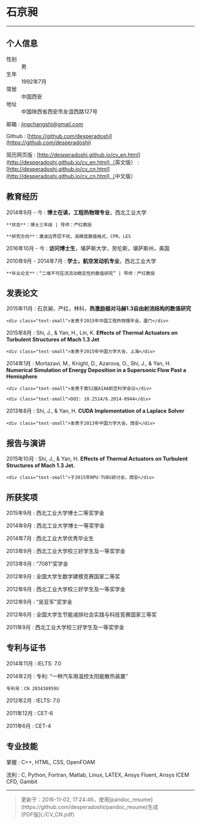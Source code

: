 # 石京昶

----

## <span class="fa fa-info-circle"></span> 个人信息

<div class="column_1_2">
<dt><span class="fa fa-male fa-fw"></span>性别</dt>
<dd>男</dd>
</div>
<div class="column_1_2">
<dt><span class="fa fa-child fa-fw"></span>生年</dt>
<dd>1992年7月</dd>
</div>

<div class="column_1_2">
<dt><span class="fa fa-map-marker fa-fw"></span>常居</dt>
<dd>中国西安</dd>
</div> 
<div class="column_1_2">
<dt><span class="fa fa-building fa-fw"></span>地址</dt>
<dd>中国陕西省西安市友谊西路127号</dd>
</div>

<span class="fa fa-envelope fa-fw"></span> 邮箱
:   [jingchangshi@gmail.com](mailto:jingchangshi@gmail.com)

<span class="fa fa-github fa-fw"></span>Github
:   [https://github.com/desperadoshi](https://github.com/desperadoshi)

<span class="fa fa-cloud fa-fw"></span>简历网页版
:	[http://desperadoshi.github.io/cv_en.html](http://desperadoshi.github.io/cv_en.html)（<span class="text-small">英文版</span>）
:	[http://desperadoshi.github.io/cv_cn.html](http://desperadoshi.github.io/cv_cn.html)（<span class="text-small">中文版</span>）

## <span class="fa fa-university fa-fw"></span> 教育经历

2014年9月 - 今
:   **博士在读，工程热物理专业**，西北工业大学

    **状态**：博士三年级 | 导师：严红教授

    **研究方向**：激波边界层干扰，高精度数值格式，CPR，LES

2016年10月 - 今
:   **访问博士生**，堪萨斯大学，劳伦斯，堪萨斯州，美国

2010年9月 - 2014年7月
:   **学士，航空发动机专业**，西北工业大学

    **毕业论文**：“二维不可压流流动稳定性的数值研究” | 导师：严红教授

## <span class="fa fa-pencil fa-fw"></span> 发表论文

2015年11月
:	石京昶，严红，林科，**热激励器对马赫1.3自由射流结构的数值研究**

	<div class="text-small">发表于2015年中国工程热物理年会，厦门</div>

2015年8月
:   Shi, J., & Yan, H., Lin, K. **Effects of Thermal Actuators on Turbulent Structures of Mach 1.3 Jet**

    <div class="text-small">发表于2015年中国力学大会，上海</div>

2014年1月
:   Mortazavi, M., Knight, D., Azarova, O., Shi, J., & Yan, H. **Numerical Simulation of Energy Deposition in a Supersonic Flow Past a Hemisphere**

    <div class="text-small">发表于第52届AIAA航空科学会议</div>

    <div class="text-small">DOI: 10.2514/6.2014-0944</div>

2013年8月
:   Shi, J., & Yan, H. **CUDA Implementation of a Laplace Solver**

    <div class="text-small">发表于2013年中国力学大会，西安</div>

## <span class="fa fa-microphone fa-fw"></span> 报告与演讲

2015年10月
:   Shi, J., & Yan, H. **Effects of Thermal Actuators on Turbulent Structures of Mach 1.3 Jet.**

    <div class="text-small">于2015年NPU-TUBS研讨会，西安</div>

## <span class="fa fa-trophy fa-fw"></span> 所获奖项

2015年9月
:	西北工业大学博士二等奖学金

2014年9月
:   西北工业大学博士一等奖学金

2014年7月
:   西北工业大学优秀毕业生

2013年9月
:   西北工业大学校三好学生及一等奖学金

2013年9月
:   “7081”奖学金

2012年9月
:   全国大学生数学建模竞赛国家二等奖

2012年9月
:   西北工业大学校三好学生及一等奖学金

2012年9月
:   “吴亚军”奖学金

2012年6月
:   全国大学生节能减排社会实践与科技竞赛国家三等奖

2011年9月
:   西北工业大学校三好学生及一等奖学金

## <span class="fa fa-certificate fa-fw"></span> 专利与证书

2014年11月
:   IELTS: 7.0

2014年2月
:   专利: “一种汽车用温控太阳能散热装置”

    专利号：CN 203438959U

2012年2月
:   IELTS: 7.0

2011年12月
:   CET-6

2011年6月
:   CET-4

## <span class="fa fa-star fa-fw"></span> 专业技能

掌握
:   C++, HTML, CSS, OpenFOAM

流利
:   C, Python, Fortran, Matlab, Linux, LATEX, Ansys Fluent, Ansys ICEM CFD, Gambit

----

> <div class='text-small'>更新于：2016-11-02, 17:24:46，使用[pandoc_resume](https://github.com/desperadoshi/pandoc_resume)生成</div>
> <div class='text-small'><span class="fa fa-download"></span>[PDF版](./CV_CN.pdf)</div>
